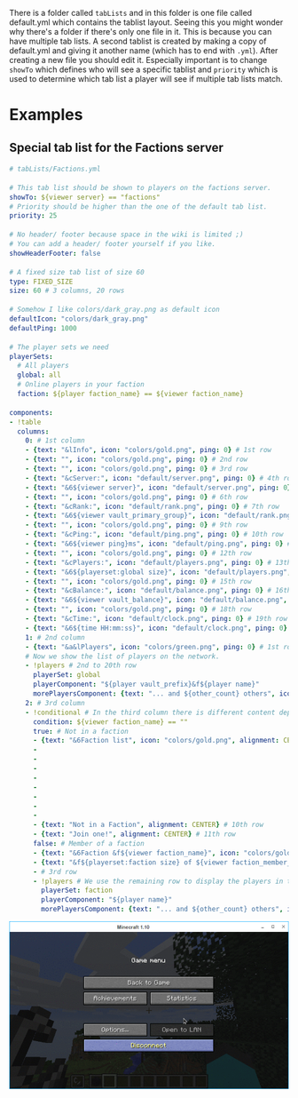 There is a folder called `tabLists` and in this folder is one file called default.yml which contains the tablist layout. Seeing this you might wonder why there's a folder if there's only one file in it. This is because you can have multiple tab lists. A second tablist is created by making a copy of default.yml and giving it another name (which has to end with `.yml`). After creating a new file you should edit it. Especially important is to change `showTo` which defines who will see a specific tablist and `priority` which is used to determine which tab list a player will see if multiple tab lists match.

Examples
========

Special tab list for the Factions server
----------------------------------------

```yaml
# tabLists/Factions.yml

# This tab list should be shown to players on the factions server.
showTo: ${viewer server} == "factions"
# Priority should be higher than the one of the default tab list.
priority: 25

# No header/ footer because space in the wiki is limited ;)
# You can add a header/ footer yourself if you like.
showHeaderFooter: false

# A fixed size tab list of size 60
type: FIXED_SIZE
size: 60 # 3 columns, 20 rows

# Somehow I like colors/dark_gray.png as default icon
defaultIcon: "colors/dark_gray.png"
defaultPing: 1000

# The player sets we need
playerSets:
  # All players
  global: all
  # Online players in your faction
  faction: ${player faction_name} == ${viewer faction_name}

components:
- !table
  columns:
    0: # 1st column
    - {text: "&lInfo", icon: "colors/gold.png", ping: 0} # 1st row
    - {text: "", icon: "colors/gold.png", ping: 0} # 2nd row
    - {text: "", icon: "colors/gold.png", ping: 0} # 3rd row
    - {text: "&cServer:", icon: "default/server.png", ping: 0} # 4th row
    - {text: "&6${viewer server}", icon: "default/server.png", ping: 0} # 5th row
    - {text: "", icon: "colors/gold.png", ping: 0} # 6th row
    - {text: "&cRank:", icon: "default/rank.png", ping: 0} # 7th row
    - {text: "&6${viewer vault_primary_group}", icon: "default/rank.png", ping: 0} # 8th row
    - {text: "", icon: "colors/gold.png", ping: 0} # 9th row
    - {text: "&cPing:", icon: "default/ping.png", ping: 0} # 10th row
    - {text: "&6${viewer ping}ms", icon: "default/ping.png", ping: 0} # 11th row
    - {text: "", icon: "colors/gold.png", ping: 0} # 12th row
    - {text: "&cPlayers:", icon: "default/players.png", ping: 0} # 13th row
    - {text: "&6${playerset:global size}", icon: "default/players.png", ping: 0} # 14th row
    - {text: "", icon: "colors/gold.png", ping: 0} # 15th row
    - {text: "&cBalance:", icon: "default/balance.png", ping: 0} # 16th row
    - {text: "&6${viewer vault_balance}", icon: "default/balance.png", ping: 0} # 17th row
    - {text: "", icon: "colors/gold.png", ping: 0} # 18th row
    - {text: "&cTime:", icon: "default/clock.png", ping: 0} # 19th row
    - {text: "&6${time HH:mm:ss}", icon: "default/clock.png", ping: 0} # 20th row
    1: # 2nd column
    - {text: "&a&lPlayers", icon: "colors/green.png", ping: 0} # 1st row
    # Now we show the list of players on the network.
    - !players # 2nd to 20th row
      playerSet: global
      playerComponent: "${player vault_prefix}&f${player name}"
      morePlayersComponent: {text: "... and ${other_count} others", icon: "default/players.png", ping: 0}
    2: # 3rd column
    - !conditional # In the third column there is different content depending on whether the player is member of a faction or not.
      condition: ${viewer faction_name} == ""
      true: # Not in a faction
      - {text: "&6Faction list", icon: "colors/gold.png", alignment: CENTER} # 1st row
      -
      -
      -
      -
      -
      -
      -
      -
      - {text: "Not in a Faction", alignment: CENTER} # 10th row
      - {text: "Join one!", alignment: CENTER} # 11th row
      false: # Member of a faction
      - {text: "&6Faction &f${viewer faction_name}", icon: "colors/gold.png", alignment: CENTER} # 1st row
      - {text: "&f${playerset:faction size} of ${viewer faction_member_count} &6Online", icon: "colors/gold.png", alignment: CENTER} # 2nd row
      - # 3rd row
      - !players # We use the remaining row to display the players in the players faction
        playerSet: faction
        playerComponent: "${player name}"
        morePlayersComponent: {text: "... and ${other_count} others", icon: "default/players.png", ping: 0}
```
![](images/factions-config.gif)